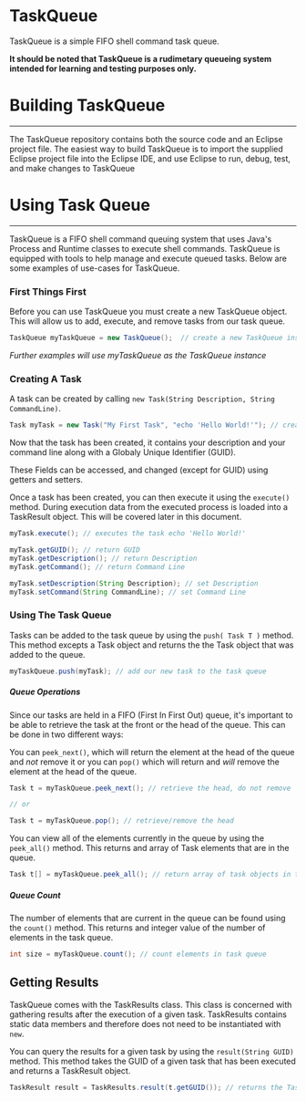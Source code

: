 # TaskQueue
TaskQueue is a simple FIFO shell command task queue.

**It should be noted that TaskQueue is a rudimetary queueing system intended for learning and testing purposes only.**

# Building TaskQueue
---
The TaskQueue repository contains both the source code and an Eclipse project file. 
The easiest way to build TaskQueue is to import the supplied Eclipse project file into the Eclipse IDE, and use Eclipse to run, debug, test, and make changes to TaskQueue

# Using Task Queue
---
TaskQueue is a FIFO shell command queuing system that uses Java's Process and Runtime classes to execute shell commands. TaskQueue is equipped with tools to help manage and execute queued tasks. Below are some examples of use-cases for TaskQueue.

### First Things First

Before you can use TaskQueue you must create a new TaskQueue object. This will allow us to add, execute, and remove tasks from our task queue.

```java
TaskQueue myTaskQueue = new TaskQueue();  // create a new TaskQueue instance
```
_Further examples will use myTaskQueue as the TaskQueue instance_

### Creating A Task
A task can be created by calling `new Task(String Description, String CommandLine)`.

```java
Task myTask = new Task("My First Task", "echo 'Hello World!'"); // create a new Task object
```

Now that the task has been created, it contains your description and your command line along with a Globaly Unique Identifier (GUID).

These Fields can be accessed, and changed (except for GUID) using getters and setters.

Once a task has been created, you can then execute it using the `execute()` method. During execution data from the executed process is loaded into a TaskResult object. This will be covered later in this document.

```java
myTask.execute(); // executes the task echo 'Hello World!'
```

```java
myTask.getGUID(); // return GUID
myTask.getDescription(); // return Description
myTask.getCommand(); // return Command Line

myTask.setDescription(String Description); // set Description
myTask.setCommand(String CommandLine); // set Command Line
```

### Using The Task Queue
Tasks can be added to the task queue by using the `push( Task T )` method. This method excepts a Task object and returns the the Task object that was added to the queue.

```java
myTaskQueue.push(myTask); // add our new task to the task queue
```
##### Queue Operations
Since our tasks are held in a FIFO (First In First Out) queue, it's important to be able to retrieve the task at the front or the head of the queue. This can be done in two different ways:

You can `peek_next()`, which will return the element at the head of the queue and *not* remove it or you can `pop()` which will return and *will* remove the element at the head of the queue.

```java
Task t = myTaskQueue.peek_next(); // retrieve the head, do not remove

// or

Task t = myTaskQueue.pop(); // retrieve/remove the head
```

You can view all of the elements currently in the queue by using the `peek_all()` method. This returns and array of Task elements that are in the queue.

```java
Task t[] = myTaskQueue.peek_all(); // return array of task objects in the queue
```

##### Queue Count
The number of elements that are current in the queue can be found using the `count()` method. This returns and integer value of the number of elements in the task queue.

```java
int size = myTaskQueue.count(); // count elements in task queue
```
## Getting Results
TaskQueue comes with the TaskResults class. This class is concerned with gathering results after the execution of a given task. TaskResults contains static data members and therefore does not need to be instantiated with `new`.

You can query the results for a given task by using the `result(String GUID)` method. This method takes the GUID of a given task that has been executed and returns a TaskResult object.

```java
TaskResult result = TaskResults.result(t.getGUID()); // returns the TaskResult object for task T

```
